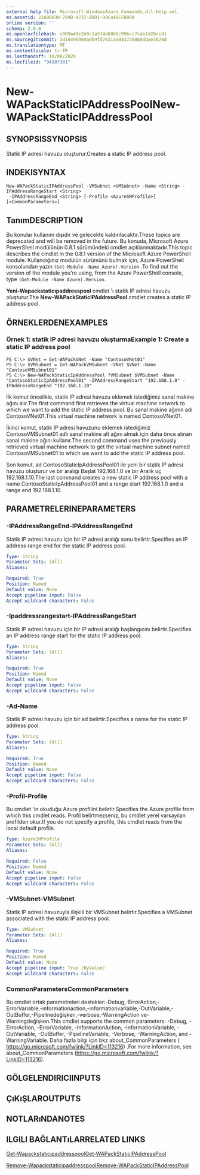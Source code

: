 ```yaml
---
external help file: Microsoft.WindowsAzure.Commands.dll-Help.xml
ms.assetid: 22A9B83D-789D-4722-BDD1-D8C448CFB88A
online version: ''
schema: 2.0.0
ms.openlocfilehash: c809a49e2e8c1a534d6868c99bcc7cab1d20ccd1
ms.sourcegitcommit: 3d16496984a0b9fd7631aa043726060ddae3624d
ms.translationtype: MT
ms.contentlocale: tr-TR
ms.lasthandoff: 10/08/2020
ms.locfileid: "94107381"
---
```

# <span data-ttu-id="7cb6d-101">New-WAPackStaticIPAddressPool</span><span class="sxs-lookup"><span data-stu-id="7cb6d-101">New-WAPackStaticIPAddressPool</span></span>

## <span data-ttu-id="7cb6d-102">SYNOPSIS</span><span class="sxs-lookup"><span data-stu-id="7cb6d-102">SYNOPSIS</span></span>
<span data-ttu-id="7cb6d-103">Statik IP adresi havuzu oluşturur.</span><span class="sxs-lookup"><span data-stu-id="7cb6d-103">Creates a static IP address pool.</span></span>

## <span data-ttu-id="7cb6d-104">INDEKI</span><span class="sxs-lookup"><span data-stu-id="7cb6d-104">SYNTAX</span></span>

```
New-WAPackStaticIPAddressPool -VMSubnet <VMSubnet> -Name <String> -IPAddressRangeStart <String>
 -IPAddressRangeEnd <String> [-Profile <AzureSMProfile>] [<CommonParameters>]
```

## <span data-ttu-id="7cb6d-105">Tanım</span><span class="sxs-lookup"><span data-stu-id="7cb6d-105">DESCRIPTION</span></span>
<span data-ttu-id="7cb6d-106">Bu konular kullanım dışıdır ve gelecekte kaldırılacaktır.</span><span class="sxs-lookup"><span data-stu-id="7cb6d-106">These topics are deprecated and will be removed in the future.</span></span>
<span data-ttu-id="7cb6d-107">Bu konuda, Microsoft Azure PowerShell modülünün 0.8.1 sürümündeki cmdlet açıklanmaktadır.</span><span class="sxs-lookup"><span data-stu-id="7cb6d-107">This topic describes the cmdlet in the 0.8.1 version of the Microsoft Azure PowerShell module.</span></span>
<span data-ttu-id="7cb6d-108">Kullandığınız modülün sürümünü bulmak için, Azure PowerShell konsolundan yazın `(Get-Module -Name Azure).Version` .</span><span class="sxs-lookup"><span data-stu-id="7cb6d-108">To find out the version of the module you're using, from the Azure PowerShell console, type `(Get-Module -Name Azure).Version`.</span></span>

<span data-ttu-id="7cb6d-109">**Yeni-Wapackstaticıpaddresspool** cmdlet 'ı statik IP adresi havuzu oluşturur.</span><span class="sxs-lookup"><span data-stu-id="7cb6d-109">The **New-WAPackStaticIPAddressPool** cmdlet creates a static IP address pool.</span></span>

## <span data-ttu-id="7cb6d-110">ÖRNEKLERDEN</span><span class="sxs-lookup"><span data-stu-id="7cb6d-110">EXAMPLES</span></span>

### <span data-ttu-id="7cb6d-111">Örnek 1: statik IP adresi havuzu oluşturma</span><span class="sxs-lookup"><span data-stu-id="7cb6d-111">Example 1: Create a static IP address pool</span></span>
```
PS C:\> $VNet = Get-WAPackVNet -Name "ContosoVNet01"
PS C:\> $VMSubnet = Get-WAPackVMSubnet -VNet $VNet -Name "ContosoVMSubnet01"
PS C:\> New-WAPackStaticIpAddressPool ?VMSubnet $VMSubnet -Name "ContosoStaticIpAddressPool01" -IPAddressRangeStart "192.168.1.0" -IPAddressRangeEnd "192.168.1.10"
```

<span data-ttu-id="7cb6d-112">İlk komut öncelikle, statik IP adresi havuzu eklemek istediğimiz sanal makine ağını alır.</span><span class="sxs-lookup"><span data-stu-id="7cb6d-112">The first command first retrieves the virtual machine network to which we want to add the static IP address pool.</span></span>
<span data-ttu-id="7cb6d-113">Bu sanal makine ağının adı ContosoVNet01.</span><span class="sxs-lookup"><span data-stu-id="7cb6d-113">This virtual machine network is named ContosoVNet01.</span></span>

<span data-ttu-id="7cb6d-114">İkinci komut, statik IP adresi havuzunu eklemek istediğimiz ContosoVMSubnet01 adlı sanal makine alt ağını almak için daha önce alınan sanal makine ağını kullanır.</span><span class="sxs-lookup"><span data-stu-id="7cb6d-114">The second command uses the previously retrieved virtual machine network to get the virtual machine subnet named ContosoVMSubnet01 to which we want to add the static IP address pool.</span></span>

<span data-ttu-id="7cb6d-115">Son komut, ad ContosoStaticIpAddressPool01 ile yeni bir statik IP adresi havuzu oluşturur ve bir aralığı Başlat 192.168.1.0 ve bir Aralık uç 192.168.1.10.</span><span class="sxs-lookup"><span data-stu-id="7cb6d-115">The last command creates a new static IP address pool with a name ContosoStaticIpAddressPool01 and a range start 192.168.1.0 and a range end 192.168.1.10.</span></span>

## <span data-ttu-id="7cb6d-116">PARAMETRELERINE</span><span class="sxs-lookup"><span data-stu-id="7cb6d-116">PARAMETERS</span></span>

### <span data-ttu-id="7cb6d-117">-IPAddressRangeEnd</span><span class="sxs-lookup"><span data-stu-id="7cb6d-117">-IPAddressRangeEnd</span></span>
<span data-ttu-id="7cb6d-118">Statik IP adresi havuzu için bir IP adresi aralığı sonu belirtir.</span><span class="sxs-lookup"><span data-stu-id="7cb6d-118">Specifies an IP address range end for the static IP address pool.</span></span>

```yaml
Type: String
Parameter Sets: (All)
Aliases:

Required: True
Position: Named
Default value: None
Accept pipeline input: False
Accept wildcard characters: False
```

### <span data-ttu-id="7cb6d-119">-Ipaddressrangestart</span><span class="sxs-lookup"><span data-stu-id="7cb6d-119">-IPAddressRangeStart</span></span>
<span data-ttu-id="7cb6d-120">Statik IP adresi havuzu için bir IP adresi aralığı başlangıcını belirtir.</span><span class="sxs-lookup"><span data-stu-id="7cb6d-120">Specifies an IP address range start for the static IP address pool.</span></span>

```yaml
Type: String
Parameter Sets: (All)
Aliases:

Required: True
Position: Named
Default value: None
Accept pipeline input: False
Accept wildcard characters: False
```

### <span data-ttu-id="7cb6d-121">-Ad</span><span class="sxs-lookup"><span data-stu-id="7cb6d-121">-Name</span></span>
<span data-ttu-id="7cb6d-122">Statik IP adresi havuzu için bir ad belirtir.</span><span class="sxs-lookup"><span data-stu-id="7cb6d-122">Specifies a name for the static IP address pool.</span></span>

```yaml
Type: String
Parameter Sets: (All)
Aliases:

Required: True
Position: Named
Default value: None
Accept pipeline input: False
Accept wildcard characters: False
```

### <span data-ttu-id="7cb6d-123">-Profil</span><span class="sxs-lookup"><span data-stu-id="7cb6d-123">-Profile</span></span>
<span data-ttu-id="7cb6d-124">Bu cmdlet 'in okuduğu Azure profilini belirtir.</span><span class="sxs-lookup"><span data-stu-id="7cb6d-124">Specifies the Azure profile from which this cmdlet reads.</span></span>
<span data-ttu-id="7cb6d-125">Profil belirtmezseniz, bu cmdlet yerel varsayılan profilden okur.</span><span class="sxs-lookup"><span data-stu-id="7cb6d-125">If you do not specify a profile, this cmdlet reads from the local default profile.</span></span>

```yaml
Type: AzureSMProfile
Parameter Sets: (All)
Aliases:

Required: False
Position: Named
Default value: None
Accept pipeline input: False
Accept wildcard characters: False
```

### <span data-ttu-id="7cb6d-126">-VMSubnet</span><span class="sxs-lookup"><span data-stu-id="7cb6d-126">-VMSubnet</span></span>
<span data-ttu-id="7cb6d-127">Statik IP adresi havuzuyla ilişkili bir VMSubnet belirtir.</span><span class="sxs-lookup"><span data-stu-id="7cb6d-127">Specifies a VMSubnet associated with the static IP address pool.</span></span>

```yaml
Type: VMSubnet
Parameter Sets: (All)
Aliases:

Required: True
Position: Named
Default value: None
Accept pipeline input: True (ByValue)
Accept wildcard characters: False
```

### <span data-ttu-id="7cb6d-128">CommonParameters</span><span class="sxs-lookup"><span data-stu-id="7cb6d-128">CommonParameters</span></span>
<span data-ttu-id="7cb6d-129">Bu cmdlet ortak parametreleri destekler:-Debug,-ErrorAction,-ErrorVariable,-ınformationaction,-ınformationvariable,-OutVariable,-OutBuffer,-Pipelinedeğişken,-verbose,-WarningAction ve-Warningdeğişken.</span><span class="sxs-lookup"><span data-stu-id="7cb6d-129">This cmdlet supports the common parameters: -Debug, -ErrorAction, -ErrorVariable, -InformationAction, -InformationVariable, -OutVariable, -OutBuffer, -PipelineVariable, -Verbose, -WarningAction, and -WarningVariable.</span></span> <span data-ttu-id="7cb6d-130">Daha fazla bilgi için bkz about_CommonParameters ( https://go.microsoft.com/fwlink/?LinkID=113216) .</span><span class="sxs-lookup"><span data-stu-id="7cb6d-130">For more information, see about_CommonParameters (https://go.microsoft.com/fwlink/?LinkID=113216).</span></span>

## <span data-ttu-id="7cb6d-131">GÖLGELENDIRICI</span><span class="sxs-lookup"><span data-stu-id="7cb6d-131">INPUTS</span></span>

## <span data-ttu-id="7cb6d-132">ÇıKıŞLAR</span><span class="sxs-lookup"><span data-stu-id="7cb6d-132">OUTPUTS</span></span>

## <span data-ttu-id="7cb6d-133">NOTLARıNDA</span><span class="sxs-lookup"><span data-stu-id="7cb6d-133">NOTES</span></span>

## <span data-ttu-id="7cb6d-134">ILGILI BAĞLANTıLAR</span><span class="sxs-lookup"><span data-stu-id="7cb6d-134">RELATED LINKS</span></span>

[<span data-ttu-id="7cb6d-135">Get-Wapackstaticıpaddresspool</span><span class="sxs-lookup"><span data-stu-id="7cb6d-135">Get-WAPackStaticIPAddressPool</span></span>](./Get-WAPackStaticIPAddressPool.md)

[<span data-ttu-id="7cb6d-136">Remove-Wapackstaticıpaddresspool</span><span class="sxs-lookup"><span data-stu-id="7cb6d-136">Remove-WAPackStaticIPAddressPool</span></span>](./Remove-WAPackStaticIPAddressPool.md)


